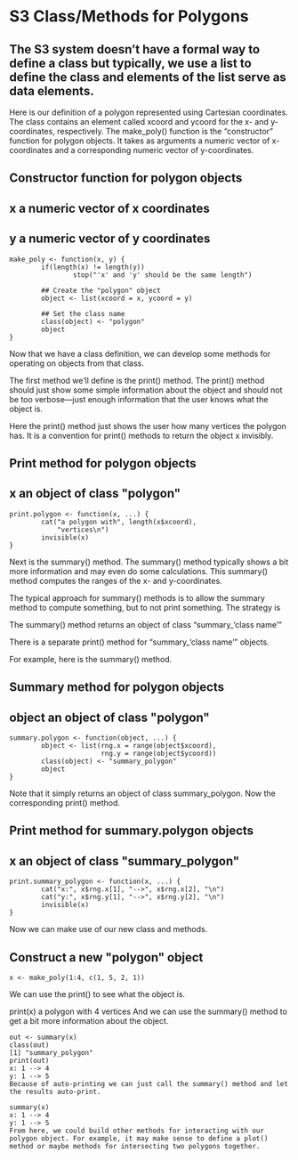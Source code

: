 # S3 Class/Methods for Polygons

## The S3 system doesn’t have a formal way to define a class but typically, we use a list to define the class and elements of the list serve as data elements.

Here is our definition of a polygon represented using Cartesian coordinates. The class contains an element called xcoord and ycoord for the x- and y-coordinates, respectively. The make_poly() function is the “constructor” function for polygon objects. It takes as arguments a numeric vector of x-coordinates and a corresponding numeric vector of y-coordinates.

## Constructor function for polygon objects
## x a numeric vector of x coordinates
## y a numeric vector of y coordinates

```
make_poly <- function(x, y) {
        if(length(x) != length(y))
                stop("'x' and 'y' should be the same length")
        
        ## Create the "polygon" object 
        object <- list(xcoord = x, ycoord = y)
        
        ## Set the class name
        class(object) <- "polygon"
        object
}
```
Now that we have a class definition, we can develop some methods for operating on objects from that class.

The first method we’ll define is the print() method. The print() method should just show some simple information about the object and should not be too verbose—just enough information that the user knows what the object is.

Here the print() method just shows the user how many vertices the polygon has. It is a convention for print() methods to return the object x invisibly.

## Print method for polygon objects
## x an object of class "polygon"
```
print.polygon <- function(x, ...) {
        cat("a polygon with", length(x$xcoord), 
            "vertices\n")
        invisible(x)
}
```
Next is the summary() method. The summary() method typically shows a bit more information and may even do some calculations. This summary() method computes the ranges of the x- and y-coordinates.

The typical approach for summary() methods is to allow the summary method to compute something, but to not print something. The strategy is

The summary() method returns an object of class “summary_‘class name’”

There is a separate print() method for “summary_‘class name’” objects.

For example, here is the summary() method.

## Summary method for polygon objects
## object an object of class "polygon"
```
summary.polygon <- function(object, ...) {
        object <- list(rng.x = range(object$xcoord),
                       rng.y = range(object$ycoord))
        class(object) <- "summary_polygon"
        object
}
```
Note that it simply returns an object of class summary_polygon. Now the corresponding print() method.

## Print method for summary.polygon objects
## x an object of class "summary_polygon"

```
print.summary_polygon <- function(x, ...) {
        cat("x:", x$rng.x[1], "-->", x$rng.x[2], "\n")
        cat("y:", x$rng.y[1], "-->", x$rng.y[2], "\n")
        invisible(x)
}

```
Now we can make use of our new class and methods.

## Construct a new "polygon" object
```
x <- make_poly(1:4, c(1, 5, 2, 1))
```
We can use the print() to see what the object is.

print(x)
a polygon with 4 vertices
And we can use the summary() method to get a bit more information about the object.
```
out <- summary(x)
class(out)
[1] "summary_polygon"
print(out)
x: 1 --> 4 
y: 1 --> 5 
Because of auto-printing we can just call the summary() method and let the results auto-print.
```
```
summary(x)
x: 1 --> 4 
y: 1 --> 5 
From here, we could build other methods for interacting with our polygon object. For example, it may make sense to define a plot() method or maybe methods for intersecting two polygons together.
```
